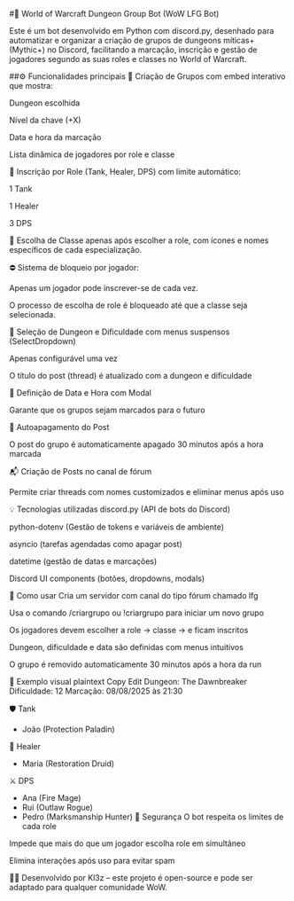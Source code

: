 #🧙 World of Warcraft Dungeon Group Bot (WoW LFG Bot)

Este é um bot desenvolvido em Python com discord.py, desenhado para automatizar e organizar a criação de grupos de dungeons míticas+ (Mythic+) no Discord, facilitando a marcação, inscrição e gestão de jogadores segundo as suas roles e classes no World of Warcraft.

##⚙️ Funcionalidades principais
🎯 Criação de Grupos com embed interativo que mostra:

Dungeon escolhida

Nível da chave (+X)

Data e hora da marcação

Lista dinâmica de jogadores por role e classe

🧩 Inscrição por Role (Tank, Healer, DPS) com limite automático:

1 Tank

1 Healer

3 DPS

🧙 Escolha de Classe apenas após escolher a role, com ícones e nomes específicos de cada especialização.

⛔ Sistema de bloqueio por jogador:

Apenas um jogador pode inscrever-se de cada vez.

O processo de escolha de role é bloqueado até que a classe seja selecionada.

🏰 Seleção de Dungeon e Dificuldade com menus suspensos (SelectDropdown)

Apenas configurável uma vez

O título do post (thread) é atualizado com a dungeon e dificuldade

📆 Definição de Data e Hora com Modal

Garante que os grupos sejam marcados para o futuro

🧹 Autoapagamento do Post

O post do grupo é automaticamente apagado 30 minutos após a hora marcada

📬 Criação de Posts no canal de fórum

Permite criar threads com nomes customizados e eliminar menus após uso

💡 Tecnologias utilizadas
discord.py (API de bots do Discord)

python-dotenv (Gestão de tokens e variáveis de ambiente)

asyncio (tarefas agendadas como apagar post)

datetime (gestão de datas e marcações)

Discord UI components (botões, dropdowns, modals)

🚀 Como usar
Cria um servidor com canal do tipo fórum chamado lfg

Usa o comando /criargrupo ou !criargrupo para iniciar um novo grupo

Os jogadores devem escolher a role → classe → e ficam inscritos

Dungeon, dificuldade e data são definidas com menus intuitivos

O grupo é removido automaticamente 30 minutos após a hora da run

📌 Exemplo visual
plaintext
Copy
Edit
Dungeon: The Dawnbreaker
Dificuldade: 12
Marcação: 08/08/2025 às 21:30

🛡️ Tank
- João (Protection Paladin)

💚 Healer
- Maria (Restoration Druid)

⚔️ DPS
- Ana (Fire Mage)
- Rui (Outlaw Rogue)
- Pedro (Marksmanship Hunter)
🔐 Segurança
O bot respeita os limites de cada role

Impede que mais do que um jogador escolha role em simultâneo

Elimina interações após uso para evitar spam

👨‍💻 Desenvolvido por
Kl3z – este projeto é open-source e pode ser adaptado para qualquer comunidade WoW.

